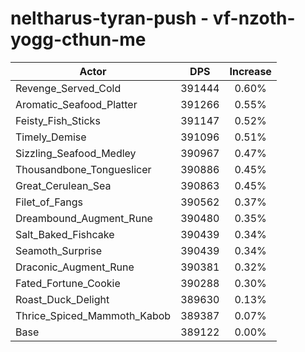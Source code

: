 # neltharus-tyran-push - vf-nzoth-yogg-cthun-me
| Actor | DPS | Increase |
|---|:---:|:---:|
|Revenge_Served_Cold|391444|0.60%|
|Aromatic_Seafood_Platter|391266|0.55%|
|Feisty_Fish_Sticks|391147|0.52%|
|Timely_Demise|391096|0.51%|
|Sizzling_Seafood_Medley|390967|0.47%|
|Thousandbone_Tongueslicer|390886|0.45%|
|Great_Cerulean_Sea|390863|0.45%|
|Filet_of_Fangs|390562|0.37%|
|Dreambound_Augment_Rune|390480|0.35%|
|Salt_Baked_Fishcake|390439|0.34%|
|Seamoth_Surprise|390439|0.34%|
|Draconic_Augment_Rune|390381|0.32%|
|Fated_Fortune_Cookie|390288|0.30%|
|Roast_Duck_Delight|389630|0.13%|
|Thrice_Spiced_Mammoth_Kabob|389387|0.07%|
|Base|389122|0.00%|

